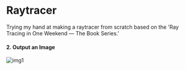 # Raytracer
Trying my hand at making a raytracer from scratch based on the 'Ray Tracing in One Weekend — The Book Series.'

#### 2. Output an Image
![img1](https://github.com/franklinmartin/raytracer/assets/84481627/e08f2c58-ccdd-4984-9d57-9bf505885bbf)
